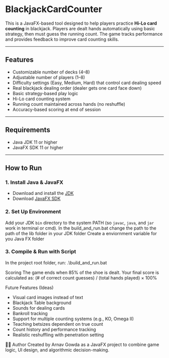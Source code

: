 # BlackjackCardCounter

This is a JavaFX-based tool designed to help players practice **Hi-Lo card counting** in blackjack. Players are dealt hands automatically using basic strategy, then must guess the running count. The game tracks performance and provides feedback to improve card counting skills.

---

## Features

- Customizable number of decks (4–8)
- Adjustable number of players (1–8)
- Difficulty settings (Easy, Medium, Hard) that control card dealing speed
- Real blackjack dealing order (dealer gets one card face down)
- Basic strategy-based play logic
- Hi-Lo card counting system
- Running count maintained across hands (no reshuffle)
- Accuracy-based scoring at end of session

---

## Requirements

- Java JDK 11 or higher
- JavaFX SDK 11 or higher

---

## How to Run

### 1. Install Java & JavaFX

- Download and install the [JDK](https://www.oracle.com/java/technologies/javase-downloads.html)
- Download [JavaFX SDK](https://gluonhq.com/products/javafx/)

### 2. Set Up Environment

Add your JDK `bin` directory to the system PATH (so `javac`, `java`, and `jar` work in terminal or cmd).
In the build_and_run.bat change the path to the path of the lib folder in your JDK folder
Create a enviornment variable for you Java FX folder

### 3. Compile & Run with Script

In the project root folder, run:
.\build_and_run.bat

Scoring
The game ends when 85% of the shoe is dealt. Your final score is calculated as:
(# of correct count guesses) / (total hands played) × 100%

Future Features (Ideas)
- Visual card images instead of text
- Blackjack Table background
- Sounds for dealing cards
- Bankroll tracking
- Support for multiple counting systems (e.g., KO, Omega II)
- Teaching betsizes dependent on true count
- Count history and performance tracking
- Realistic reshuffling with penetration setting


👨‍💻 Author
Created by Arnav Gowda as a JavaFX project to combine game logic, UI design, and algorithmic decision-making.
